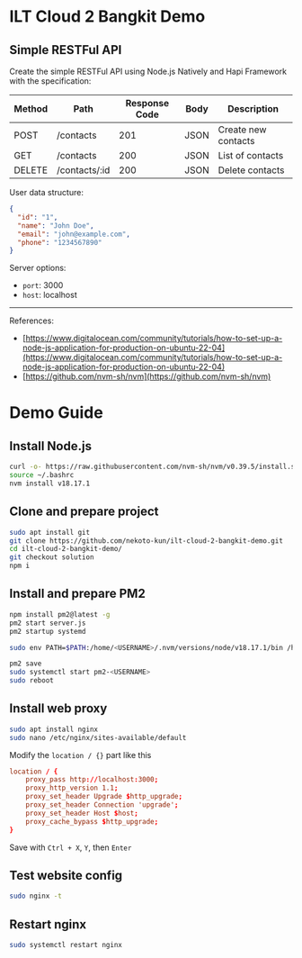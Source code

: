 # ILT Cloud 2 Bangkit Demo

## Simple RESTFul API

Create the simple RESTFul API using Node.js Natively and Hapi Framework with the specification:

| Method | Path          | Response Code | Body | Description         |
| ------ |---------------| ------------- | ---- |---------------------|
| POST   | /contacts     | 201 | JSON | Create new contacts |
| GET    | /contacts     | 200 | JSON | List of contacts    |
| DELETE | /contacts/:id | 200 | JSON | Delete contacts     |

User data structure:

```json
{
  "id": "1",
  "name": "John Doe",
  "email": "john@example.com",
  "phone": "1234567890"
}
```
Server options:
 - `port`: 3000
 - `host`: localhost

---

References:
- [https://www.digitalocean.com/community/tutorials/how-to-set-up-a-node-js-application-for-production-on-ubuntu-22-04](https://www.digitalocean.com/community/tutorials/how-to-set-up-a-node-js-application-for-production-on-ubuntu-22-04)
- [https://github.com/nvm-sh/nvm](https://github.com/nvm-sh/nvm)

# Demo Guide

## Install Node.js

```bash
curl -o- https://raw.githubusercontent.com/nvm-sh/nvm/v0.39.5/install.sh | bash
source ~/.bashrc
nvm install v18.17.1
```

## Clone and prepare project

```bash
sudo apt install git
git clone https://github.com/nekoto-kun/ilt-cloud-2-bangkit-demo.git
cd ilt-cloud-2-bangkit-demo/
git checkout solution
npm i
```

## Install and prepare PM2

```bash
npm install pm2@latest -g
pm2 start server.js
pm2 startup systemd

sudo env PATH=$PATH:/home/<USERNAME>/.nvm/versions/node/v18.17.1/bin /home/<USERNAME>/.nvm/versions/node/v18.17.1/lib/node_modules/pm2/bin/pm2 startup systemd -u <USERNAME> --hp /home/<USERNAME>

pm2 save
sudo systemctl start pm2-<USERNAME>
sudo reboot
```

## Install web proxy

```bash
sudo apt install nginx
sudo nano /etc/nginx/sites-available/default
```

Modify the `location / {}` part like this

```conf
location / {
	proxy_pass http://localhost:3000;
	proxy_http_version 1.1;
	proxy_set_header Upgrade $http_upgrade;
	proxy_set_header Connection 'upgrade';
	proxy_set_header Host $host;
	proxy_cache_bypass $http_upgrade;
}
```

Save with `Ctrl + X`, `Y`, then `Enter`

## Test website config

```bash
sudo nginx -t
```

## Restart nginx

```bash
sudo systemctl restart nginx
```